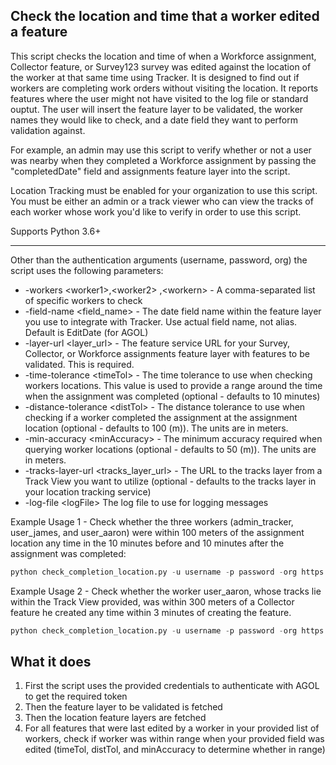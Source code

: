 ## Check the location and time that a worker edited a feature

This script checks the location and time of when a Workforce assignment, Collector feature, or Survey123 survey was edited against the location of the worker at that same time using Tracker. It is designed to find out if workers are completing work orders without visiting the location.
It reports features where the user might not have visited to the log file or standard ouptut. The user will insert the feature layer to be validated, the worker names they would like to check, and a date field they want to perform validation against.

For example, an admin may use this script to verify whether or not a user was nearby when they completed a Workforce assignment by passing the "completedDate" field and assignments feature layer into the script. 

Location Tracking must be enabled for your organization to use this script. You must be either an admin or a track viewer who can view the tracks of each worker whose work you'd like to verify in order to use this script.

Supports Python 3.6+

----

Other than the authentication arguments (username, password, org) the script uses the following parameters:

- -workers \<worker1\>,<worker2\> ,<workern\> - A comma-separated list of specific workers to check
- -field-name <field_name> - The date field name within the feature layer you use to integrate with Tracker. Use actual field name, not alias. Default is EditDate (for AGOL)
- -layer-url <layer_url> - The feature service URL for your Survey, Collector, or Workforce assignments feature layer with features to be validated. This is required.
- -time-tolerance \<timeTol\> - The time tolerance to use when checking workers locations. This value is used to provide a range around the time when the assignment was completed (optional - defaults to 10 minutes)
- -distance-tolerance \<distTol\> - The distance tolerance to use when checking if a worker completed the assignment at the assignment location (optional - defaults to 100 (m)). The units are in meters.
- -min-accuracy \<minAccuracy\> - The minimum accuracy required when querying worker locations (optional - defaults to 50 (m)). The units are in meters.
- -tracks-layer-url \<tracks_layer_url\> - The URL to the tracks layer from a Track View you want to utilize (optional - defaults to the tracks layer in your location tracking service)
- -log-file \<logFile\> The log file to use for logging messages

Example Usage 1  - Check whether the three workers (admin_tracker, user_james, and user_aaron) were within 100 meters of the assignment location any time in the 10 minutes before and 10 minutes after the assignment was completed:
```python
python check_completion_location.py -u username -p password -org https://arcgis.com -workers admin_tracker,user_james,user_aaron -field-name completedDate -time-tolerance 10 -distance-tolerance 100 -layer-url https://services.arcgis.com/a910db6b36ff4066a3d4131fccc3da9b/arcgis/rest/services/assignments_ad9af2fc00314fa79ce79ec7d7317acc/FeatureServer/0
```

Example Usage 2 - Check whether the worker user_aaron, whose tracks lie within the Track View provided, was within 300 meters of a Collector feature he created any time within 3 minutes of creating the feature.
```python
python check_completion_location.py -u username -p password -org https://arcgis.com -workers user_aaron -field-name CreationDate -time-tolerance 3 -distance-tolerance 300 -layer-url https://services.arcgis.com/a910db6b36ff4066a3d4131fccc3da9b/arcgis/rest/services/a14fa79ce79ec7d7317acc/FeatureServer/0 -tracks-layer-url https://locationservicesdev.arcgis.com/US6xjA1Nd8bW1aoA/arcgis/rest/services/5bfd7a0a1b6d4b698df17af205b8dbef_Track_View/FeatureServer/0
```

## What it does

 1. First the script uses the provided credentials to authenticate with AGOL to get the required token
 2. Then the feature layer to be validated is fetched
 3. Then the location feature layers are fetched
 4. For all features that were last edited by a worker in your provided list of workers, check if worker was within range when your provided field was edited (timeTol, distTol, and minAccuracy to determine whether in range)